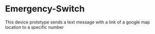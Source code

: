 # Emergency-Switch
This device prototype sends a text message with a link of a google map location to a specific number
